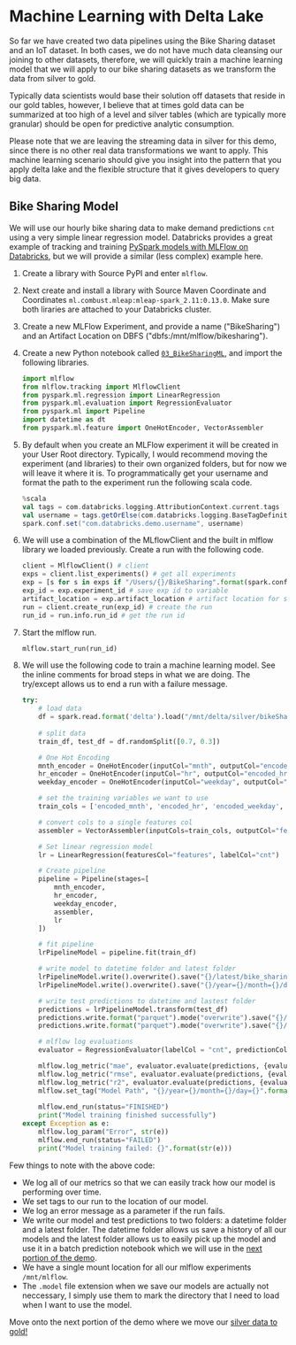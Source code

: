 # Machine Learning with Delta Lake

So far we have created two data pipelines using the Bike Sharing dataset and an IoT dataset. In both cases, we do not have much data cleansing our joining to other datasets, therefore, we will quickly train a machine learning model that we will apply to our bike sharing datasets as we transform the data from silver to gold.  

Typically data scientists would base their solution off datasets that reside in our gold tables, however, I believe that at times gold data can be summarized at too high of a level and silver tables (which are typically more granular) should be open for predictive analytic consumption. 

Please note that we are leaving the streaming data in silver for this demo, since there is no other real data transformations we want to apply. This machine learning scenario should give you insight into the pattern that you apply delta lake and the flexible structure that it gives developers to query big data.  

## Bike Sharing Model
We will use our hourly bike sharing data to make demand predictions `cnt` using a very simple linear regression model. Databricks provides a great example of tracking and training [PySpark models with MLFlow on Databricks](https://docs.azuredatabricks.net/applications/mlflow/tracking-examples.html#train-a-pyspark-model-and-save-in-mleap-format), but we will provide a similar (less complex) example here.   

1. Create a library with Source PyPI and enter `mlflow`.

1. Next create and install a library with Source Maven Coordinate and Coordinates `ml.combust.mleap:mleap-spark_2.11:0.13.0`. Make sure both liraries are attached to your Databricks cluster.  

1. Create a new MLFlow Experiment, and provide a name ("BikeSharing") and an Artifact Location on DBFS ("dbfs:/mnt/mlflow/bikesharing").

1. Create a new Python notebook called [`03_BikeSharingML`](../code/03_BikeSharingML.py), and import the following libraries. 
    ```python
    import mlflow
    from mlflow.tracking import MlflowClient
    from pyspark.ml.regression import LinearRegression
    from pyspark.ml.evaluation import RegressionEvaluator
    from pyspark.ml import Pipeline
    import datetime as dt
    from pyspark.ml.feature import OneHotEncoder, VectorAssembler
    ``` 

1. By default when you create an MLFlow experiment it will be created in your User Root directory. Typically, I would recommend moving the experiment (and libraries) to their own organized folders, but for now we will leave it where it is. To programmatically get your username and format the path to the experiment run the following scala code.  
    ```scala
    %scala
    val tags = com.databricks.logging.AttributionContext.current.tags
    val username = tags.getOrElse(com.databricks.logging.BaseTagDefinitions.TAG_USER, java.util.UUID.randomUUID.toString.replace("-", ""))
    spark.conf.set("com.databricks.demo.username", username)
    ```

1. We will use a combination of the MLflowClient and the built in mlflow library we loaded previously. Create a run with the following code.  
    ```python
    client = MlflowClient() # client
    exps = client.list_experiments() # get all experiments
    exp = [s for s in exps if "/Users/{}/BikeSharing".format(spark.conf.get("com.databricks.demo.username")) in s.name][0] # get only the exp we want
    exp_id = exp.experiment_id # save exp id to variable
    artifact_location = exp.artifact_location # artifact location for storing
    run = client.create_run(exp_id) # create the run
    run_id = run.info.run_id # get the run id
    ```

1. Start the mlflow run.  
    ```python
    mlflow.start_run(run_id)
    ```

1. We will use the following code to train a machine learning model. See the inline comments for broad steps in what we are doing. The try/except allows us to end a run with a failure message.    
    ```python
    try: 
        # load data
        df = spark.read.format('delta').load("/mnt/delta/silver/bikeSharing/hourly")
        
        # split data
        train_df, test_df = df.randomSplit([0.7, 0.3])

        # One Hot Encoding
        mnth_encoder = OneHotEncoder(inputCol="mnth", outputCol="encoded_mnth")
        hr_encoder = OneHotEncoder(inputCol="hr", outputCol="encoded_hr")
        weekday_encoder = OneHotEncoder(inputCol="weekday", outputCol="encoded_weekday")

        # set the training variables we want to use
        train_cols = ['encoded_mnth', 'encoded_hr', 'encoded_weekday', 'temp', 'hum']

        # convert cols to a single features col
        assembler = VectorAssembler(inputCols=train_cols, outputCol="features")

        # Set linear regression model
        lr = LinearRegression(featuresCol="features", labelCol="cnt")

        # Create pipeline
        pipeline = Pipeline(stages=[
            mnth_encoder,
            hr_encoder,
            weekday_encoder,
            assembler,
            lr
        ])

        # fit pipeline
        lrPipelineModel = pipeline.fit(train_df)

        # write model to datetime folder and latest folder
        lrPipelineModel.write().overwrite().save("{}/latest/bike_sharing_model.model".format(artifact_location))
        lrPipelineModel.write().overwrite().save("{}/year={}/month={}/day={}/bike_sharing_model.model".format(artifact_location, dt.datetime.utcnow().year, dt.datetime.utcnow().month, dt.datetime.utcnow().day))

        # write test predictions to datetime and lastest folder
        predictions = lrPipelineModel.transform(test_df)
        predictions.write.format("parquet").mode("overwrite").save("{}/latest/test_predictions.parquet".format(artifact_location))
        predictions.write.format("parquet").mode("overwrite").save("{}/year={}/month={}/day={}/test_predictions.parquet".format(artifact_location, dt.datetime.utcnow().year, dt.datetime.utcnow().month, dt.datetime.utcnow().day))

        # mlflow log evaluations
        evaluator = RegressionEvaluator(labelCol = "cnt", predictionCol = "prediction")

        mlflow.log_metric("mae", evaluator.evaluate(predictions, {evaluator.metricName: "mae"}))
        mlflow.log_metric("rmse", evaluator.evaluate(predictions, {evaluator.metricName: "rmse"}))
        mlflow.log_metric("r2", evaluator.evaluate(predictions, {evaluator.metricName: "r2"}))
        mlflow.set_tag("Model Path", "{}/year={}/month={}/day={}".format(artifact_location, dt.datetime.utcnow().year, dt.datetime.utcnow().month, dt.datetime.utcnow().day))
        
        mlflow.end_run(status="FINISHED")
        print("Model training finished successfully")
    except Exception as e:
        mlflow.log_param("Error", str(e))
        mlflow.end_run(status="FAILED")
        print("Model training failed: {}".format(str(e)))
    ```

Few things to note with the above code:
- We log all of our metrics so that we can easily track how our model is performing over time. 
- We set tags to our run to the location of our model. 
- We log an error message as a parameter if the run fails. 
- We write our model and test predictions to two folders: a datetime folder and a latest folder. The datetime folder allows us save a history of all our models and the latest folder allows us to easily pick up the model and use it in a batch prediction notebook which we will use in the [next portion of the demo](./05_SilverToGold.md).   
- We have a single mount location for all our mlflow experiments `/mnt/mlflow`. 
- The `.model` file extension when we save our models are actually not neccessary, I simply use them to mark the directory that I need to load when I want to use the model.  


Move onto the next portion of the demo where we move our [silver data to gold!](./05_SilverToGold.md)